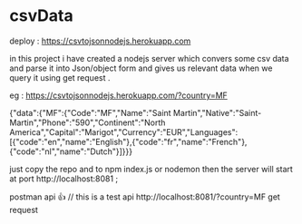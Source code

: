 # csvData

deploy : https://csvtojsonnodejs.herokuapp.com

in this project i have created a nodejs server which convers some csv data and parse it into Json/object form and gives us relevant data when we query it using get request .

eg : https://csvtojsonnodejs.herokuapp.com/?country=MF


 {"data":{"MF":{"Code":"MF","Name":"Saint Martin","Native":"Saint-Martin","Phone":"590","Continent":"North America","Capital":"Marigot","Currency":"EUR","Languages":[{"code":"en","name":"English"},{"code":"fr","name":"French"},{"code":"nl","name":"Dutch"}]}}}

 just copy the repo and to npm index.js or nodemon then the server will start at port http://localhost:8081 ;

  postman api 👍 // this is a test api http://localhost:8081/?country=MF get request 